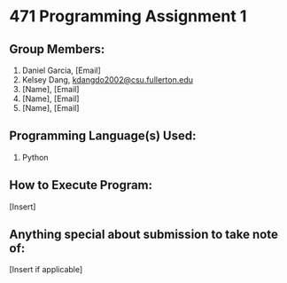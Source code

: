 # 471 Programming Assignment 1

## Group Members:
1. Daniel Garcia, [Email]
2. Kelsey Dang, kdangdo2002@csu.fullerton.edu
3. [Name], [Email]
4. [Name], [Email]
5. [Name], [Email]

## Programming Language(s) Used:
1. Python

## How to Execute Program:
[Insert]

## Anything special about submission to take note of:
[Insert if applicable]